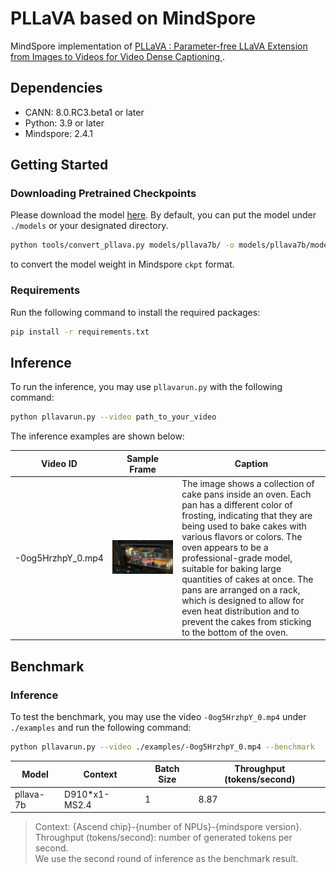 # PLLaVA based on MindSpore

MindSpore implementation of 
[PLLaVA : Parameter-free LLaVA Extension from Images to Videos for Video Dense Captioning
](https://arxiv.org/abs/2404.16994).

## Dependencies

- CANN: 8.0.RC3.beta1 or later
- Python: 3.9 or later
- Mindspore: 2.4.1

## Getting Started
### Downloading Pretrained Checkpoints

Please download the model [here](https://huggingface.co/llava-hf/llava-v1.6-vicuna-7b-hf).
By default, you can put the model under `./models` or your designated directory.

```bash
python tools/convert_pllava.py models/pllava7b/ -o models/pllava7b/model.ckpt
```

to convert the model weight in Mindspore `ckpt` format.

### Requirements

Run the following command to install the required packages:
```bash
pip install -r requirements.txt
```

## Inference

To run the inference, you may use `pllavarun.py` with the following command:

```bash
python pllavarun.py --video path_to_your_video
```

The inference examples are shown below:

| Video ID | Sample Frame                     | Caption                                                                                                                                                                                                                                                                                                                                                                                                                                                    |
|----------|----------------------------------|------------------------------------------------------------------------------------------------------------------------------------------------------------------------------------------------------------------------------------------------------------------------------------------------------------------------------------------------------------------------------------------------------------------------------------------------------------|
| -0og5HrzhpY_0.mp4      | ![Sample Image 1](example/2.png) | The image shows a collection of cake pans inside an oven. Each pan has a different color of frosting, indicating that they are being used to bake cakes with various flavors or colors. The oven appears to be a professional-grade model, suitable for baking large quantities of cakes at once. The pans are arranged on a rack, which is designed to allow for even heat distribution and to prevent the cakes from sticking to the bottom of the oven. |

## Benchmark

### Inference

To test the benchmark, you may use the video `-0og5HrzhpY_0.mp4` under `./examples`
and run the following command:
```bash
python pllavarun.py --video ./examples/-0og5HrzhpY_0.mp4 --benchmark
```

|         Model         | Context       | Batch Size | Throughput (tokens/second) |
|-----------------------|---------------|------------|----------------------------|
| pllava-7b| D910*x1-MS2.4 |    1       | 8.87                       |

> Context: {Ascend chip}-{number of NPUs}-{mindspore version}.\
> Throughput (tokens/second): number of generated tokens per second.\
> We use the second round of inference as the benchmark result.
